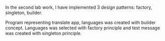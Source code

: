 In the second lab work, I have implemented 3 design patterns: factory, singleton, builder.

Program representing translate app, languages was created with builder concept.
Languages was selected with factory principle and test message was created with singleton principle.
